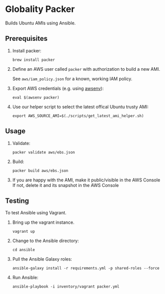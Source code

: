 # Globality Packer

Builds Ubuntu AMIs using Ansible.


## Prerequisites

 1. Install packer:

        brew install packer

 2. Define an AWS user called `packer` with authorization to build a new AMI.

    See `aws/iam_policy.json` for a known, working IAM policy.

 3. Export AWS credentials (e.g. using [awsenv](https://github.com/locationlabs/awsenv)):

        eval $(awsenv packer)

 4. Use our helper script to select the latest offical Ubuntu trusty AMI:
        
        export AWS_SOURCE_AMI=$(./scripts/get_latest_ami_helper.sh)

## Usage

 1. Validate:

        packer validate aws/ebs.json

 2. Build:

        packer build aws/ebs.json

 3. If you are happy with the AMI, make it public/visible in the AWS Console
    If not, delete it and its snapshot in the AWS Console


## Testing

To test Ansible using Vagrant.

 1. Bring up the vagrant instance.

        vagrant up

 2. Change to the Ansible directory:

        cd ansible

 3. Pull the Ansible Galaxy roles:

        ansible-galaxy install -r requirements.yml -p shared-roles --force

 4. Run Ansible:

        ansible-playbook -i inventory/vagrant packer.yml
